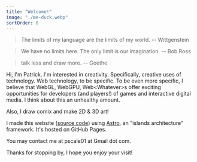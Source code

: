 ```yaml
---
title: "Welcome!"
image: "./me-duck.webp"
sortOrder: 0
---
```


> The limits of my language are the limits of my world. -- Wittgenstein

> We have no limits here. The only limit is our imagination. -- Bob Ross

> talk less and draw more. -- Goethe

Hi, I'm Patrick. I'm interested in creativity. Specifically, creative uses of technology. Web technology, to be specific. To be even more specific, I believe that WebGL, WebGPU, Web&lt;Whatever&gt;s offer exciting opportunities for developers (and players!) of games and interactive digital media. I think about this an unhealthy amount.

Also, I draw comix and make 2D & 3D art!

I made this website ([source code](https://github.com/patreeceeo/patreeceeo.github.io)) using [Astro](https://astro.build), an "islands architecture" framework. It's hosted on GitHub Pages.

You may contact me at pscale01 at Gmail dot com.

Thanks for stopping by, I hope you enjoy your visit!
